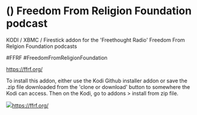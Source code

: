 () Freedom From Religion Foundation podcast<br>
=============================

KODI / XBMC / Firestick addon for the 'Freethought Radio' Freedom From Relgion Foundation podcasts

#FFRF
#FreedomFromReligionFoundation

https://ffrf.org/

To install this addon, either use the Kodi Github installer addon or save the .zip file downloaded from the 'clone or download' button to somewhere the Kodi can access. Then on the Kodi, go to addons > install from zip file.

<a href="www.ffrf.org"/><img src="http://thewashingtonstandard.com/wp-content/uploads/2016/02/FFR.jpg">https://ffrf.org/</a>
